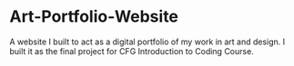 # Art-Portfolio-Website
A website I built to act as a digital portfolio of my work in art and design. I built it as the final project for CFG Introduction to Coding Course.
